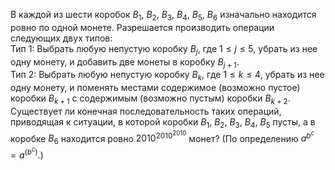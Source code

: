 В каждой из шести коробок ${{B}_{1}}$, ${{B}_{2}}$, ${{B}_{3}}$, ${{B}_{4}}$, ${{B}_{5}}$, ${{B}_{6}}$ изначально находится ровно по одной монете. Разрешается производить операции следующих двух типов:
<br/>Тип 1: Выбрать любую непустую коробку ${{B}_{j}}$, где $1\le j\le 5$, убрать из нее одну монету, и добавить две монеты в коробку ${{B}_{j+1}}$.
<br/>Тип 2: Выбрать любую непустую коробку ${{B}_{k}}$, где $1\le k\le 4$, убрать из нее одну монету, и поменять местами содержимое (возможно пустое) коробки ${{B}_{k+1}}$ с содержимым (возможно пустым) коробки ${{B}_{k+2}}$.
<br/>Существует ли конечная последовательность таких операций, приводящая к ситуации, в которой коробки ${{B}_{1}}$, ${{B}_{2}}$, ${{B}_{3}}$, ${{B}_{4}}$, ${{B}_{5}}$ пусты, а в коробке ${{B}_{6}}$ находится ровно ${{2010}^{{{2010}^{2010}}}}$ монет? (По определению ${{a}^{{{b}^{c}}}}={{a}^{({{b}^{c}})}}$.)